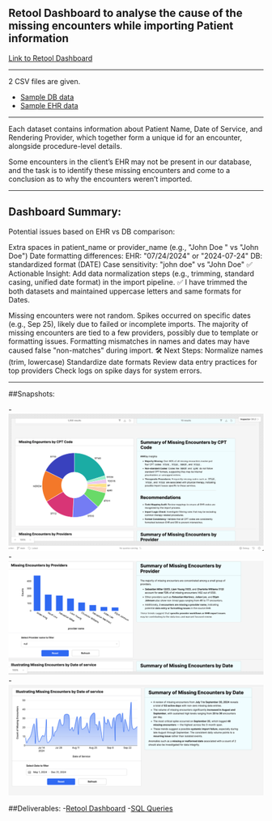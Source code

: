 
## Retool Dashboard to analyse the cause of the missing encounters while importing Patient information

[Link to Retool Dashboard](https://mahinkhan554.retool.com/editor/72efd3d8-2656-11f0-bf62-037a81b72afa/AugmedixCaseStudy/HOME)

---

2 CSV files are given.

- [Sample DB data](https://github.com/Mahinkhan007/Data_Science_Portfolio/blob/main/Retool%20Dashboard%20for%20missing%20encounters/Ops%20Case%20Study%20Dataset%20-%20Sample%20EHR%20Data%20(2).csv)
- [Sample EHR data](https://github.com/Mahinkhan007/Data_Science_Portfolio/blob/main/Retool%20Dashboard%20for%20missing%20encounters/Ops%20Case%20Study%20Dataset%20-%20Sample%20EHR%20Data%20(2).csv)

---

Each dataset contains information about Patient Name, Date of Service, and Rendering Provider, which together form a unique id for an encounter, alongside procedure-level details.

Some encounters in the client’s EHR may not be present in our database, and the task is to identify these missing encounters and come to a conclusion as to why the encounters weren’t imported.

---

## Dashboard Summary:

Potential issues based on EHR vs DB comparison:

Extra spaces in patient_name or provider_name (e.g., "John Doe " vs "John Doe")
Date formatting differences:
EHR: "07/24/2024" or "2024-07-24"
DB: standardized format (DATE)
Case sensitivity:
"john doe" vs "John Doe"
✅ Actionable Insight: Add data normalization steps (e.g., trimming, standard casing, unified date format) in the import pipeline.
✅ I have trimmed the both datasets and maintained uppercase letters and same formats for Dates.

Missing encounters were not random.
Spikes occurred on specific dates (e.g., Sep 25), likely due to failed or incomplete imports.
The majority of missing encounters are tied to a few providers, possibly due to template or formatting issues.
Formatting mismatches in names and dates may have caused false "non-matches" during import.
🛠️ Next Steps:
Normalize names (trim, lowercase)
Standardize date formats
Review data entry practices for top providers
Check logs on spike days for system errors.

---

##Snapshots: 

-![Banner](https://github.com/Mahinkhan007/Data_Science_Portfolio/blob/main/Retool%20Dashboard%20for%20missing%20encounters/ss1.png)
-![Banner](https://github.com/Mahinkhan007/Data_Science_Portfolio/blob/main/Retool%20Dashboard%20for%20missing%20encounters/ss2.png)
-![Banner](https://github.com/Mahinkhan007/Data_Science_Portfolio/blob/main/Retool%20Dashboard%20for%20missing%20encounters/ss3.png)


##Deliverables:
-[Retool Dashboard](https://mahinkhan554.retool.com/editor/72efd3d8-2656-11f0-bf62-037a81b72afa/AugmedixCaseStudy/HOME)
-[SQL Queries](https://github.com/Mahinkhan007/Data_Science_Portfolio/blob/main/Retool%20Dashboard%20for%20missing%20encounters/sql.text)
